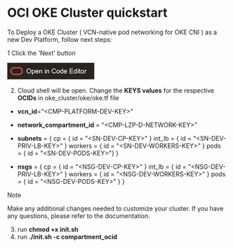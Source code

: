 # OCI OKE Cluster quickstart

To Deploy a OKE Cluster ( VCN-native pod networking for OKE CNI ) as a new Dev Platform, follow next steps:

1 Click the 'Next' button

[![Open in Code Editor](https://raw.githubusercontent.com/oracle-devrel/oci-code-editor-samples/main/images/open-in-code-editor.png)](https://cloud.oracle.com/?region=home&cs_repo_url=https://github.com/paolajuarezgomez/oke_cluster.git&cs_branch=main&cs_readme_path=INIT.md&cs_open_ce=false)

2. Cloud shell will be open. Change the **KEYS values** for the respective **OCIDs** in oke_cluster/oke/oke.tf file 

  * **vcn_id**="\<CMP-PLATFORM-DEV-KEY>"

  * **network_compartment_id** = "\<CMP-LZP-D-NETWORK-KEY>"

  * **subnets** = {
  cp       = { id = "\<SN-DEV-CP-KEY>" }
  int_lb   = { id = "\<SN-DEV-PRIV-LB-KEY>" }
  workers  = { id = "\<SN-DEV-WORKERS-KEY>" }
  pods     = { id = "\<SN-DEV-PODS-KEY>"}
  }

  * **nsgs** = {
  cp       = { id = "\<NSG-DEV-CP-KEY>" }
  int_lb   = { id = "\<NSG-DEV-PRIV-LB-KEY>" }
  workers  = { id = "\<NSG-DEV-WORKERS-KEY>" }
  pods     = { id = "\<NSG-DEV-PODS-KEY>" }
  }

> [!NOTE]
> Make any additional changes needed to customize your cluster. If you have any questions, please refer to the documentation.

3. run **chmod +x init.sh**
4. run **./init.sh -c compartment_ocid**


